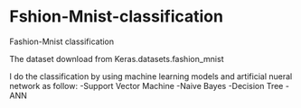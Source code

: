 # Fshion-Mnist-classification
Fashion-Mnist classification

The dataset download from Keras.datasets.fashion_mnist

I do the classification by using machine learning models and artificial nueral network as follow:
-Support Vector Machine
-Naive Bayes
-Decision Tree
-ANN
